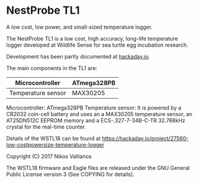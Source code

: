 # NestProbe TL1
A low cost, low power, and small-sized temperature logger.

The NestProbe TL1 is a low cost, high accuracy, long-life temperature logger
developed at Wildlife Sense for sea turtle egg incubation research.

Development has been partly documented at [hackaday.io](https://hackaday.io/project/27560-low-costpowersize-temperature-logger).

The main components in the TL1 are:

|Microcontroller|ATmega328PB|
|---------------|-----------|
| Temperature sensor          | MAX30205     |

Microcontroller:    ATmega328PB
Temperature sensor: 
It is powered by a CR2032 coin-cell battery and uses an 
a MAX30205 temperature sensor, an AT25DN512C EEPROM memory and a
ECS-.327-7-34B-C-TR 32.768kHz crystal for the real-time counter.

Details of the WSTL18 can be found at
https://hackaday.io/project/27560-low-costpowersize-temperature-logger

Copyright (C) 2017 Nikos Vallianos

The WSTL18 firmware and Eagle files are released under the GNU General Public License version 3
(See COPYING for details).

